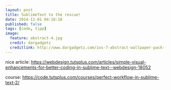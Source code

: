 ```yaml
---
layout: post
title: SublimeText to the rescue!
date: 2014-12-01 04:18:18
published: false
tags: [code, tipp]
image:
  feature: abstract-4.jpg
  credit: dargadgetz
  creditlink: http://www.dargadgetz.com/ios-7-abstract-wallpaper-pack-for-iphone-5-and-ipod-touch-retina/
---
```


nice article: 
https://webdesign.tutsplus.com/articles/simple-visual-enhancements-for-better-coding-in-sublime-text--webdesign-18052

course:
https://code.tutsplus.com/courses/perfect-workflow-in-sublime-text-2/

